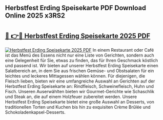 ## Herbstfest Erding Speisekarte PDF Download Online 2025 x3RS2

# <h2><a href="http://gcbcwqk.nevu.top/?p=Herbstfest+Erding+Speisekarte">🔗 👉🔴 Herbstfest Erding Speisekarte 2025 PDF</a></h2>

[![Herbstfest Erding Speisekarte 2025 PDF](https://i.imgur.com/dBaPXMq.png)](http://gcbcwqk.nevu.top/?p=Herbstfest+Erding+Speisekarte)
In einem Restaurant oder Café ist das Menü des Essens nicht nur eine Liste von Gerichten, sondern auch eine Gelegenheit für Sie, etwas zu finden, das für Ihren Geschmack köstlich und passend ist. Wir bieten auf unserer Herbstfest Erding Speisekarte einen Salatbereich an, in dem Sie aus frischen Gemüse- und Obstsalaten für ein leichtes und leckeres Mittagessen wählen können. Für diejenigen, die Fleisch lieben, bieten wir eine umfangreiche Auswahl an Gerichten auf der Herbstfest Erding Speisekarte an: Rindfleisch, Schweinefleisch, Huhn und Fisch. Unseren Auserwählten bieten wir Gourmet-Gerichte wie Schaschlik und Steak an, die auf einem Holzfeuer zubereitet werden. Unsere Herbstfest Erding Speisekarte bietet eine große Auswahl an Desserts, von traditionellen Torten und Kuchen bis hin zu exquisiten Crème Brûlée und Schokoladenkapsel-Desserts.
